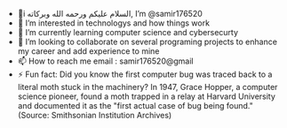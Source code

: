 - 👋i السلام عليكم ورحمه الله وبركاته, I’m @samir176520
- 👀 I’m interested in technologys and how things work
- 🌱 I’m currently learning computer science and cybersecurty
- 💞️ I’m looking to collaborate on several programing projects to enhance my career and add experience to mine
- 📫 How to reach me email : samir176520@gmail
- ⚡ Fun fact: Did you know the first computer bug was traced back to a literal moth stuck in the machinery? In 1947, Grace Hopper, a computer science pioneer, found a moth trapped in a relay at Harvard University and documented it as the "first actual case of bug being found." (Source: Smithsonian Institution Archives)
